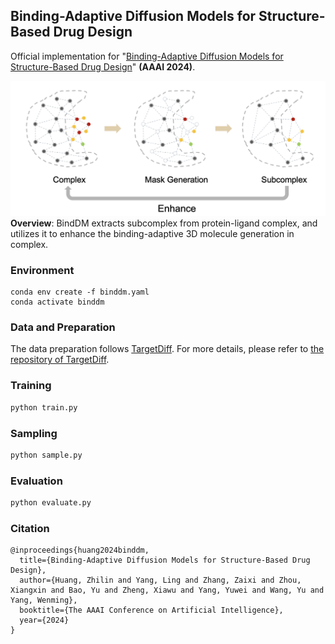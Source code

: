 ## Binding-Adaptive Diffusion Models for Structure-Based Drug Design

Official implementation for "[Binding-Adaptive Diffusion Models for Structure-Based Drug Design](https://arxiv.org/abs/2402.18583)" **(AAAI 2024)**.


![Alt text](image.png)
**Overview**: BindDM extracts subcomplex from protein-ligand complex, and utilizes it to enhance the binding-adaptive 3D molecule generation in complex.

### Environment

```shell
conda env create -f binddm.yaml
conda activate binddm
```

### Data and Preparation
The data preparation follows [TargetDiff](https://arxiv.org/abs/2303.03543). For more details, please refer to [the repository of TargetDiff](https://github.com/guanjq/targetdiff?tab=readme-ov-file#data).

### Training

```python
python train.py
```

### Sampling

```python
python sample.py
```

### Evaluation

```python
python evaluate.py
```

### Citation
```
@inproceedings{huang2024binddm,
  title={Binding-Adaptive Diffusion Models for Structure-Based Drug Design},
  author={Huang, Zhilin and Yang, Ling and Zhang, Zaixi and Zhou, Xiangxin and Bao, Yu and Zheng, Xiawu and Yang, Yuwei and Wang, Yu and Yang, Wenming},
  booktitle={The AAAI Conference on Artificial Intelligence},
  year={2024}
}
```
